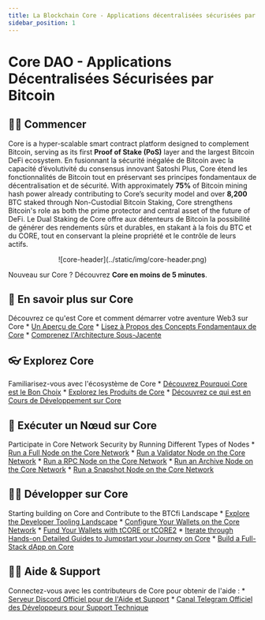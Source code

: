 ```yaml
---
title: La Blockchain Core - Applications décentralisées sécurisées par Bitcoin
sidebar_position: 1
---
```


# Core DAO - Applications Décentralisées Sécurisées par Bitcoin

## 👨‍💻 Commencer

Core is a hyper-scalable smart contract platform designed to complement Bitcoin, serving as its first **Proof of Stake (PoS)** layer and the largest Bitcoin DeFi ecosystem. En fusionnant la sécurité inégalée de Bitcoin avec la capacité d’évolutivité du consensus innovant Satoshi Plus, Core étend les fonctionnalités de Bitcoin tout en préservant ses principes fondamentaux de décentralisation et de sécurité. With approximately **75%** of Bitcoin mining hash power already contributing to Core’s security model and over **8,200** BTC staked through Non-Custodial Bitcoin Staking, Core strengthens Bitcoin's role as both the prime protector and central asset of the future of DeFi. Le Dual Staking de Core offre aux détenteurs de Bitcoin la possibilité de générer des rendements sûrs et durables, en stakant à la fois du BTC et du CORE, tout en conservant la pleine propriété et le contrôle de leurs actifs.

<p align="center">
![core-header](../static/img/core-header.png)
</p>

Nouveau sur Core ? Découvrez **Core en moins de 5 minutes**.

## 📔 En savoir plus sur Core

Découvrez ce qu'est Core et comment démarrer votre aventure Web3 sur Core
\* [Un Aperçu de Core](./Learn/introduction/what-is-core-chain.md)
\* [Lisez à Propos des Concepts Fondamentaux de Core](category/core-concepts)
\* [Comprenez l'Architecture Sous-Jacente](./Learn/core-concepts/architecture.md)

## 👓 Explorez Core

Familiarisez-vous avec l'écosystème de Core
\* [Découvrez Pourquoi Core est le Bon Choix](./Learn/introduction/why-core-chain.md)
\* [Explorez les Produits de Core](category/products)
\* [Découvrez ce qui est en Cours de Développement sur Core](https://coredao.org/explore/ecosystem)

## 🔌 Exécuter un Nœud sur Core

Participate in Core Network Security by Running Different Types of Nodes
\* [Run a Full Node on the Core Network](./Node/config/full-node.md)
\* [Run a Validator Node on the Core Network](./Node/config/validator-node-config.md)
\* [Run a RPC Node on the Core Network](./Node/config/rpc-node-config.md)
\* [Run an Archive Node on the Core Network](./Node/config/archive-node-config.md)
\* [Run a Snapshot Node on the Core Network](./Node/config/snapshot-node-config.md)

## 👨‍🔧 Développer sur Core

Starting building on Core and Contribute to the BTCfi Landscape
\* [Explore the Developer Tooling Landscape](./Dev-Guide/dev-tools.md)
\* [Configure Your Wallets on the Core Network](./Dev-Guide/core-wallet-config.md)
\* [Fund Your Wallets with tCORE or tCORE2](./Dev-Guide/core-faucet.md)
\* [Iterate through Hands-on Detailed Guides to Jumpstart your Journey on Core](category/dev-guides)
\* [Build a Full-Stack dApp on Core](./Dev-Guide/dapp-on-core.md)

## 🙋‍♀️ Aide & Support

Connectez-vous avec les contributeurs de Core pour obtenir de l'aide :
\* [Serveur Discord Officiel pour de l'Aide et Support](https://discord.com/invite/coredaoofficial)
\* [Canal Telegram Officiel des Développeurs pour Support Technique](https://t.me/CoreDAOTelegram)

